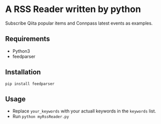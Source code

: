 # A RSS Reader written by python
Subscribe Qiita popular items and Connpass latest events as examples.

## Requirements
- Python3
- feedparser

## Installation
```Shell
pip install feedparser
```

## Usage
- Replace `your_keywords` with your actuall keywords in the `keywords` list.
- Run `python myRssReader.py`
